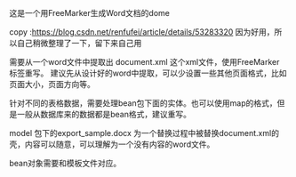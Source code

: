 这是一个用FreeMarker生成Word文档的dome

copy :https://blog.csdn.net/renfufei/article/details/53283320
因为好用，所以自己稍微整理了一下，留下来自己用

需要从一个word文件中提取出 document.xml 这个xml文件，使用FreeMarker 标签重写。 建议先从设计好的word中提取，可以少设置一些其他页面格式，比如页面大小，页面方向等。

针对不同的表格数据，需要处理bean包下面的实体。也可以使用map的格式，但是一般从数据库来的数据都是bean格式，建议重写。

model 包下的export_sample.docx 为一个替换过程中被替换document.xml的壳，内容可以随意，可以理解为一个没有内容的word文件。

bean对象需要和模板文件对应。
